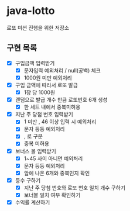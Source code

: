 # java-lotto
로또 미션 진행을 위한 저장소



## 구현 목록

 + [x] 구입금액 입력받기
   + [x] 문자입력 예외처리 / null(공백) 체크
   + [x] 1000원 미만 예외처리
 + [x] 구입 금액에 따라서 로또 발급 
    + [x]  1장 당 1000원
 + [x] 랜덤으로 발급 개수 만큼  로또번호 6개  생성
   + [x] 한 세트 내에서 중복미허용
 + [x] 지난 주 당첨 번호 입력받기
   + [x] 1 미만 , 46 이상 입력 시 예외처리
   + [x] 문자 등등 예외처리
   + [x] , 로 구분 
   + [x] 중복 미허용
 + [x] 보너스 볼 입력받기
   + [x] 1~45 사이 아니면 예외처리
   + [x] 문자 등등 예외처리
   + [x] 앞에 나온 6개와 중복인지 확인 
 + [x] 등수 구하기
    + [x] 지난 주 당첨 번호와 로또 번호 일치 개수 구하기
    + [x] 보너볼 일치 여부 확인하기
 + [x] 수익률 계산하기
